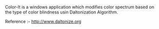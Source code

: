 Color-It is a windows application which modifies color spectrum based on the type of color blindness usin Daltonization Algorithm.

Reference :- http://www.daltonize.org

